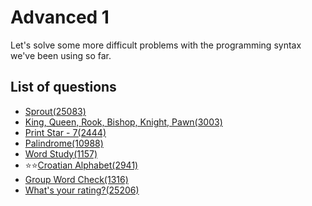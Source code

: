 Advanced 1
==============
Let's solve some more difficult problems with the programming syntax we've been using so far.

List of questions
-------------------

- [Sprout(25083)](https://github.com/yoru4890/coding_test/blob/main/baekjoon/Advanced_1/25083.md)
- [King, Queen, Rook, Bishop, Knight, Pawn(3003)](https://github.com/yoru4890/coding_test/blob/main/baekjoon/Advanced_1/3003.md)
- [Print Star - 7(2444)](https://github.com/yoru4890/coding_test/blob/main/baekjoon/Advanced_1/2444.md)
- [Palindrome(10988)](https://github.com/yoru4890/coding_test/blob/main/baekjoon/Advanced_1/10988.md)
- [Word Study(1157)](https://github.com/yoru4890/coding_test/blob/main/baekjoon/Advanced_1/1157.md)
- ⭐⭐[Croatian Alphabet(2941)](https://github.com/yoru4890/coding_test/blob/main/baekjoon/Advanced_1/2941.md)
- [Group Word Check(1316)](https://github.com/yoru4890/coding_test/blob/main/baekjoon/Advanced_1/1316.md)
- [What's your rating?(25206)](https://github.com/yoru4890/coding_test/blob/main/baekjoon/Advanced_1/25206.md)
